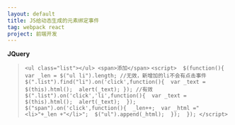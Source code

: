 ```yaml
---
layout: default
title: JS给动态生成的元素绑定事件
tag: webpack react
project: 前端开发
---
```


**JQuery**
>`<ul class="list"></ul>
<span>添加</span>`
>`<script> 
    $(function(){ 
        var _len = $("ul li").length; //无效，新增加的li不会有点击事件        
        $(".list").find("li").on('click',function(){ 
            var _text = $(this).html(); 
            alert(_text);
         }); //有效 
        $(".list").on('click','li',function(){ 
            var _text = $(this).html(); 
            alert(_text); 
        }); 
        $("span").on('click',function(){ 
            _len++; 
            var _html ="<li>"+_len +"</li>"; 
            $("ul").append(_html); 
        }); 
    });
</script>`
